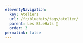 ```yaml
---
eleventyNavigation:
  key: Ateliers
  url: /fr/bluehats/tags/atelier/
  parent: Les BlueHats 🧢
  order: 3
permalink: false
---
```

